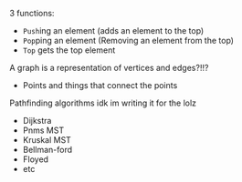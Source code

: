 3 functions:
- `Push`ing an element (adds an element to the top)
- `Pop`ping an element (Removing an element from the top)
- `Top` gets the top element 


A graph is a representation of vertices and edges?!!?
- Points and things that connect the points 


Pathfinding algorithms idk im writing it for the lolz
- Dijkstra
- Pnms MST
- Kruskal MST
- Bellman-ford
- Floyed
- etc 